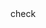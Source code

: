 <span class="material-symbols-outlined">
check
</span>

<link rel="stylesheet" href="https://fonts.googleapis.com/css2?family=Material+Symbols+Outlined:opsz,wght,FILL,GRAD@20..48,100..700,0..1,-50..200" />
<style>
.material-symbols-outlined {
  font-variation-settings:
  'FILL' 0,
  'wght' 700,
  'GRAD' 0,
  'opsz' 48
}
</style>


